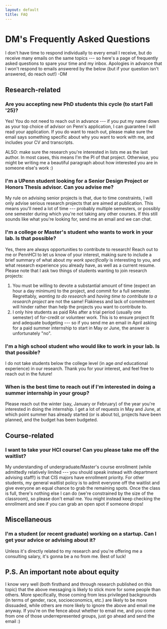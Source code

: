```yaml
---
layout: default
title: FAQ
---
```


# DM's Frequently Asked Questions

I don't have time to respond individually to every email I receive, but do receive many emails on the same topics --- so here's a page of frequently asked questions to spare your time and my inbox. Apologies in advance that I won't respond to emails answered by the below (but if your question isn't answered, do reach out!) -DM

## Research-related

### Are you accepting new PhD students this cycle (to start Fall '25)?
Yes! You do not need to reach out in advance --- if you put my name down as your top choice of advisor on Penn's application, I can guarantee I will read your application. If you do want to reach out, please make sure the email says something specific about why you want to work with me, and includes your CV and transcripts. 

ALSO: make sure the research you're interested in lists me as the last author. In most cases, this means I'm the PI of that project. Otherwise, you might be writing me a beautiful paragraph about how interested you are in someone else's work :)

### I'm a UPenn student looking for a Senior Design Project or Honors Thesis advisor. Can you advise me?
My rule on advising senior projects is that, due to time constraints, I will only advise serious research projects that are aimed at publication. This means you'll need a lot of time --- probably multiple semesters, or possibly one semester during which you're not taking any other courses. If this still sounds like what you're looking for, send me an email and we can chat. 

### I'm a college or Master's student who wants to work in your lab. Is that possible?
Yes, there are always opportunities to contribute to research! Reach out to me or PennHCI to let us know of your interest, making sure to include a brief summary of what about _my work specifically_ is interesting to you, and what research experience you already have, as well as a current resume. Please note that I ask two things of students wanting to join research projects: 

1. You must be willing to devote a substantial amount of time (expect an hour a day minimum) to the project, and commit for a full semester. Regrettably, _wanting to do research_ and _having time to contribute to a research project_ are not the same! Flakiness and lack of commitment will hinder rather than help the projects you want to contribute to. 
2. I only hire students as paid RAs after a trial period (usually one semester) of for-credit or volunteer work. This is to ensure project fit and adequate budgeting --- so if you send me an email in April asking for a paid summer internship to start in May or June, the answer is unfortunately "no".

### I'm a high school student who would like to work in your lab. Is that possible?
I do not take students below the college level (in age _and_ educational experience) in our research. Thank you for your interest, and feel free to reach out in the future! 

### When is the best time to reach out if I'm interested in doing a summer internship in your group? 
Please reach out the winter (say, January or February) of the year you're interested in doing the internship. I get a lot of requests in May and June, at which point summer has already started (or is about to), projects have been planned, and the budget has been budgeted. 

## Course-related

### I want to take your HCI course! Can you please take me off the waitlist?
My understanding of undergraduate/Master's course enrollment (while admittedly relatively limited --- you should speak instead with department advising staff!) is that CIS majors have enrollment priority. For other students, my general waitlist policy is to admit everyone off the waitlist and give everyone an equal chance to grab the remaining spots. Once the class is full, there's nothing else I can do (we're constrained by the size of the classroom), so please don't email me. You might instead keep checking the enrollment and see if you can grab an open spot if someone drops! 

## Miscellaneous

### I'm a student (or recent graduate) working on a startup. Can I get your advice or advising about it?
Unless it's directly related to my research and you're offering me a consulting salary, it's gonna be a no from me. Best of luck! 

## P.S. An important note about equity

I know very well (both firsthand and through research published on this topic) that the above messaging is likely to stick more for some people than others. More specifically, those coming from less privileged backgrounds (in terms of gender, race, socioeconomics, etc.) are likely to be more dissuaded, while others are more likely to ignore the above and email me anyway. If you're on the fence about whether to email me, and you come from one of those underrepresented groups, just go ahead and send the email :) 